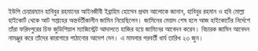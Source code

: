 ইউপি চেয়ারম্যান হাবিবুর রহমানের আইনজীবী ইব্রাহিম হোসেন প্রথম আলোকে জানান, হাবিবুর রহমান ও হবি মোল্লা হাইকোর্ট থেকে আট সপ্তাহের অন্তর্বর্তীকালীন জামিন নিয়েছিলেন। জামিনের মেয়াদ শেষ হলে আজ হাইকোর্টের নির্দেশে তাঁরা ফরিদপুরের চিফ জুডিশিয়াল ম্যাজিস্ট্রেট আদালতে হাজির হয়ে জামিনের আবেদন করেন। বিচারক জামিন আবেদন নামঞ্জুর করে তাঁদের কারাগারে পাঠানোর আদেশ দেন। এ মামলার পরবর্তী ধার্য তারিখ ২৩ জুন।
